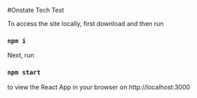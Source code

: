 #Onstate Tech Test

To access the site locally, first download and then run

### `npm i`

Next, run

### `npm start`

to view the React App in your browser on http://localhost:3000
